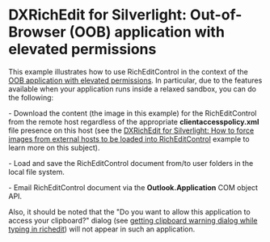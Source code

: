 # DXRichEdit for Silverlight: Out-of-Browser (OOB) application with elevated permissions


<p>This example illustrates how to use RichEditControl in the context of the <a href="http://www.silverlightshow.net/items/Silverlight-4-elevated-permissions.aspx"><u>OOB application with elevated permissions</u></a>. In particular, due to the features available when your application runs inside a relaxed sandbox, you can do the following:</p><p>- Download the content (the image in this example) for the RichEditControl from the remote host regardless of the appropriate <strong>clientaccesspolicy.xml</strong> file presence on this host (see the <a href="https://www.devexpress.com/Support/Center/p/E3484">DXRichEdit for Silverlight: How to force images from external hosts to be loaded into RichEditControl</a> example to learn more on this subject).</p><p>- Load and save the RichEditControl document from/to user folders in the local file system.</p><p>- Email RichEditControl document via the <strong>Outlook.Application</strong> COM object API.</p><p>Also, it should be noted that the "Do you want to allow this application to access your clipboard?" dialog (see <a href="https://www.devexpress.com/Support/Center/p/Q341801">getting clipboard warning dialog while typing in richedit</a>) will not appear in such an application.</p>

<br/>


